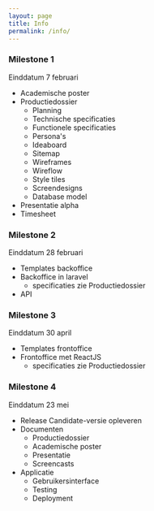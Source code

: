 ```yaml
---
layout: page
title: Info
permalink: /info/
---
```

### Milestone 1
Einddatum 7 februari

* Academische poster
* Productiedossier
  * Planning
  * Technische specificaties
  * Functionele specificaties
  * Persona's
  * Ideaboard
  * Sitemap
  * Wireframes
  * Wireflow
  * Style tiles
  * Screendesigns
  * Database model
* Presentatie alpha
* Timesheet

### Milestone 2
Einddatum 28 februari

* Templates backoffice
* Backoffice in laravel
  * specificaties zie Productiedossier
* API

### Milestone 3
Einddatum 30 april

* Templates frontoffice
* Frontoffice met ReactJS
  * specificaties zie Productiedossier

### Milestone 4
Einddatum 23 mei

* Release Candidate-versie opleveren
* Documenten
  * Productiedossier
  * Academische poster
  * Presentatie
  * Screencasts
* Applicatie
  * Gebruikersinterface
  * Testing
  * Deployment
